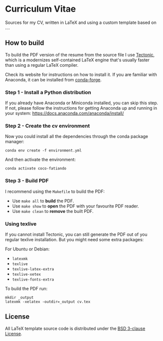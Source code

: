 # Curriculum Vitae

Sources for my CV, written in LaTeX and using a custom template based on ....

## How to build

To build the PDF version of the resume from the source file I use
[Tectonic](https://tectonic-typesetting.github.io/en-US/), which is a
modernizes self-contained LaTeX engine that's usually faster than using a
regular LaTeX compiler.

Check its website for instructions on how to install it. If you are familiar
with Anaconda, it can be installed from
[conda-forge](https://github.com/conda-forge/tectonic-feedstock).

### Step 1 - Install a Python distribution

If you already have Anaconda or Miniconda installed, you can skip this step.
If not, please follow the instructions for getting Anaconda up and running in
your system: https://docs.anaconda.com/anaconda/install/

### Step 2 - Create the cv environment

Now you could install all the dependencies through the conda package manager:

```
conda env create -f environment.yml
```

And then activate the environment:

```
conda activate coco-fatiando
```

### Step 3 - Build PDF

I recommend using the `Makefile` to build the PDF:

- Use `make all` to **build** the PDF.
- Use `make show` to **open** the PDF with your favourite PDF reader.
- Use `make clean` to **remove** the built PDF.

### Using texlive

If you cannot install Tectonic, you can still generate the PDF out of you
regular texlive installation. But you might need some extra packages:

For Ubuntu or Debian:

- `latexmk`
- `texlive`
- `texlive-latex-extra`
- `texlive-xetex`
- `texlive-fonts-extra`

To build the PDF run:

```
mkdir _output
latexmk -xelatex -outdir=_output cv.tex
```

## License

All LaTeX template source code is distributed under the [BSD 3-clause
License](https://opensource.org/licenses/BSD-3-Clause).
